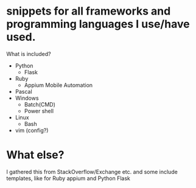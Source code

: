 # snippets for all frameworks and programming languages I use/have used.
What is included?
- Python
	- Flask
- Ruby
	- Appium Mobile Automation
- Pascal
- Windows
	- Batch(CMD)
	- Power shell
- Linux
	- Bash
- vim (config?)

# What else?
I gathered this from StackOverflow/Exchange etc. and some include templates, like for Ruby appium and Python Flask
